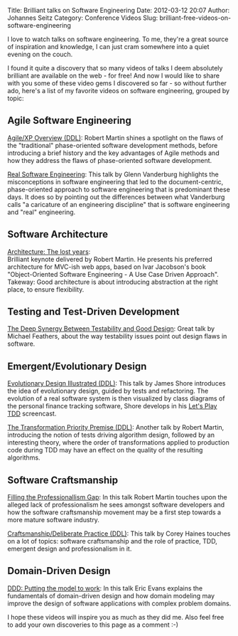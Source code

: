 Title: Brilliant talks on Software Engineering 
Date: 2012-03-12 20:07
Author: Johannes Seitz
Category: Conference Videos
Slug: brilliant-free-videos-on-software-engineering

I love to watch talks on software engineering. To me, they're a great
source of inspiration and knowledge, I can just cram somewhere into a
quiet evening on the couch.

I found it quite a discovery that so many videos of talks I deem
absolutely brilliant are available on the web - for free! And now I
would like to share with you some of these video gems I discovered so
far - so without further ado, here's a list of my favorite videos on
software engineering, grouped by topic<!--more-->:

Agile Software Engineering
--------------------------

 [Agile/XP Overview (DDL)][]:
    Robert Martin shines a spotlight on the flaws of the "traditional"
    phase-oriented software development methods, before introducing a
    brief history and the key advantages of Agile methods and how they
    address the flaws of phase-oriented software development.

 [Real Software Engineering][]:
    This talk by Glenn Vanderburg highlights the misconceptions in
    software engineering that led to the document-centric,
    phase-oriented approach to software engineering that is predominant
    these days. It does so by pointing out the differences between what
    Vanderburg calls "a caricature of an engineering discipline" that is
    software engineering and "real" engineering.

Software Architecture
---------------------

 [Architecture: The lost years][]:   
    Brilliant keynote delivered by Robert Martin. He presents his
    preferred architecture for MVC-ish web apps, based on Ivar
    Jacobson's book "Object-Oriented Software Engineering - A Use Case
    Driven Approach". Takeway: Good architecture is about introducing
    abstraction at the right place, to ensure flexibility.

Testing and Test-Driven Development
-----------------------------------

 [The Deep Synergy Between Testability and Good Design][]:
    Great talk by Michael Feathers, about the way testability issues
    point out design flaws in software.

Emergent/Evolutionary Design
----------------------------

 [Evolutionary Design Illustrated (DDL)][]:
    This talk by James Shore introduces the idea of evolutionary design,
    guided by tests and refactoring. The evolution of a real software
    system is then visualized by class diagrams of the personal finance
    tracking software, Shore develops in his [Let's Play TDD][]
    screencast.

 [The Transformation Priority Premise (DDL)][]:
    Another talk by Robert Martin, introducing the notion of tests
    driving algorithm design, followed by an interesting theory, where
    the order of transformations applied to production code during TDD
    may have an effect on the quality of the resulting algorithms.

Software Craftsmanship
----------------------

 [Filling the Professionallism Gap][]:
    In this talk Robert Martin touches upon the alleged lack of
    professionalism he sees amongst software developers and how the
    software craftsmanship movement may be a first step towards a more
    mature software industry.

 [Craftsmanship/Deliberate Practice (DDL)][]:
    This talk by Corey Haines touches on a lot of topics: software
    craftsmanship and the role of practice, TDD, emergent design and
    professionalism in it.

Domain-Driven Design
--------------------

 [DDD: Putting the model to work][]:
    In this talk Eric Evans explains the fundamentals of domain-driven
    design and how domain modeling may improve the design of software
    applications with complex problem domains.

I hope these videos will inspire you as much as they did me. Also feel
free to add your own discoveries to this page as a comment :-)

  [Agile/XP Overview (DDL)]: http://ndc2011.macsimum.no/mp4/Day2%20Thursday/Track3%200900-1000.mp4
  [Real Software Engineering]: http://confreaks.com/videos/282-lsrc2010-real-software-engineering
  [Architecture: The lost years]: http://confreaks.com/videos/759-rubymidwest2011-keynote-architecture-the-lost-years
  [The Deep Synergy Between Testability and Good Design]: http://vimeo.com/15007792
  [Evolutionary Design Illustrated (DDL)]: http://ndc2011.macsimum.no/mp4/Day1%20Wednesday/Track4%201740-1840.mp4
  [Let's Play TDD]: http://jamesshore.com/Blog/Lets-Play/
  [The Transformation Priority Premise (DDL)]: http://ndc2011.macsimum.no/mp4/Day1%20Wednesday/Track5%201740-1840.mp4
  [Filling the Professionallism Gap]: http://www.parleys.com/#st=5&id=1491&sl=1
  [Craftsmanship/Deliberate Practice (DDL)]: http://ndc2011.macsimum.no/mp4/Day2%20Thursday/Track7%201020-1120.mp4
  [DDD: Putting the model to work]: http://www.infoq.com/presentations/model-to-work-evans
